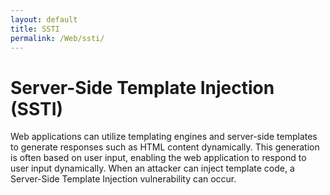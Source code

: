 ```yaml
---
layout: default
title: SSTI
permalink: /Web/ssti/
---
```


# Server-Side Template Injection (SSTI)
Web applications can utilize templating engines and server-side templates to generate responses such as HTML content dynamically.
This generation is often based on user input, enabling the web application to respond to user input dynamically.
When an attacker can inject template code, a Server-Side Template Injection vulnerability can occur.
